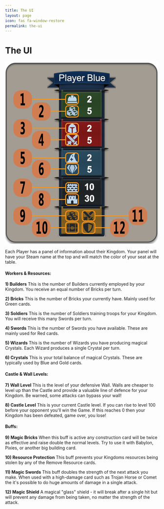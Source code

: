 ```yaml
---
title: The UI
layout: page
icon: fas fa-window-restore
permalink: the-ui
---
```


# The UI

![The player score panel](/assets/img/info/info-ui.png)

Each Player has a panel of information about their Kingdom. Your panel will have your Steam name at the top and will match the color of your seat at the table.

#### Workers & Resources:

**1) Builders**
This is the number of Builders currently employed by your Kingdom. You receive an equal number of Bricks per turn.

**2) Bricks**
This is the number of Bricks your currently have. Mainly used for Green cards.

**3) Soldiers**
This is the number of Soldiers training troops for your Kingdom. You will receive this many Swords per turn.

**4) Swords**
This is the number of Swords you have available. These are mainly used for Red cards.

**5) Wizards**
This is the number of Wizards you have producing magical Crystals. Each Wizard produces a single Crystal per turn.

**6) Crystals**
This is your total balance of magical Crystals. These are typically used by Blue and Gold cards.

#### Castle & Wall Levels:

**7) Wall Level**
This is the level of your defensive Wall. Walls are cheaper to level up than the Castle and provide a valuable line of defence for your Kingdom. Be warned, some attacks can bypass your wall!

**8) Castle Level**
This is your current Castle level. If you can rise to level 100 before your opponent you'll win the Game. If this reaches 0 then your Kingdom has been defeated, game over, you lose!

#### Buffs:

**9) Magic Bricks**
When this buff is active any construction card will be twice as effective and raise double the normal levels. Try to use it with Babylon, Pixies, or another big building card.

**10) Resource Protection**
This buff prevents your Kingdoms resources being stolen by any of the Remove Resource cards.

**11) Magic Swords**
This buff doubles the strength of the next attack you make. When used with a high-damage card such as Trojan Horse or Comet the it's possible to do huge amounts of damage in a single attack.

**12) Magic Shield**
A magical "glass" shield - it will break after a single hit but will prevent any damage from being taken, no matter the strength of the attack. 